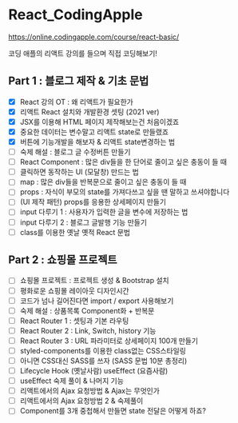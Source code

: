 # React_CodingApple

https://online.codingapple.com/course/react-basic/

코딩 애플의 리액트 강의를 들으며 직접 코딩해보기!


## Part 1 : 블로그 제작 & 기초 문법
- [X]  React 강의 OT : 왜 리액트가 필요한가
- [X] 리액트 React 설치와 개발환경 셋팅 (2021 ver) 	
- [X] JSX를 이용해 HTML 페이지 제작해보는건 처음이겠죠
- [X] 중요한 데이터는 변수말고 리액트 state로 만들랬죠	
- [X] 버튼에 기능개발을 해보자 & 리액트 state변경하는 법	
- [ ] 숙제 해설 : 블로그 글 수정버튼 만들기	
- [ ] React Component : 많은 div들을 한 단어로 줄이고 싶은 충동이 들 때		
- [ ] 클릭하면 동작하는 UI (모달창) 만드는 법		
- [ ] map : 많은 div들을 반복문으로 줄이고 싶은 충동이 들 때	
- [ ] props : 자식이 부모의 state를 가져다쓰고 싶을 땐 말하고 쓰셔야합니다		
- [ ] 	(UI 제작 패턴) props를 응용한 상세페이지 만들기		
- [ ] 	input 다루기 1 : 사용자가 입력한 글을 변수에 저장하는 법		
- [ ] 	input 다루기 2 : 블로그 글발행 기능 만들기		
- [ ] 	class를 이용한 옛날 옛적 React 문법		

## Part 2 : 쇼핑몰 프로젝트
- [ ]  쇼핑몰 프로젝트 : 프로젝트 생성 & Bootstrap 설치	
- [ ] 평화로운 쇼핑몰 레이아웃 디자인시간	
- [ ] 코드가 넘나 길어진다면 import / export 사용해보기
- [ ] 숙제 해설 : 상품목록 Component화 + 반복문	
- [ ] React Router 1 : 셋팅과 기본 라우팅		
- [ ] React Router 2 : Link, Switch, history 기능		
- [ ] React Router 3 : URL 파라미터로 상세페이지 100개 만들기		
- [ ] styled-components를 이용한 class없는 CSS스타일링			
- [ ] 아니면 CSS대신 SASS를 쓰자 (SASS 문법 10분 총정리)	
- [ ] Lifecycle Hook (옛날사람) useEffect (요즘사람)		
- [ ] useEffect 숙제 풀이 & 나머지 기능		
- [ ] 리액트에서의 Ajax 요청방법 & Ajax는 무엇인가		
- [ ] 리액트에서의 Ajax 요청방법 2 & 숙제풀이		
- [ ] Component를 3개 중첩해서 만들면 state 전달은 어떻게 하죠?
